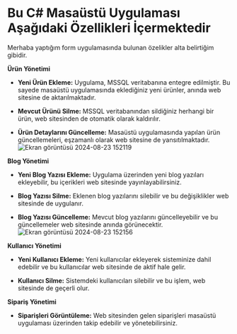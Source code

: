 <h1>Bu C# Masaüstü Uygulaması Aşağıdaki Özellikleri İçermektedir</h1>
<p>Merhaba yaptığım form uygulamasında bulunan özelikler alta belirtiğim gibidir.</p>


**Ürün Yönetimi**

- **Yeni Ürün Ekleme:** Uygulama, MSSQL veritabanına entegre edilmiştir. Bu sayede masaüstü uygulamasında eklediğiniz yeni ürünler, anında web sitesine de aktarılmaktadır.
  
- **Mevcut Ürünü Silme:** MSSQL veritabanından sildiğiniz herhangi bir ürün, web sitesinden de otomatik olarak kaldırılır.
  
- **Ürün Detaylarını Güncelleme:** Masaüstü uygulamasında yapılan ürün güncellemeleri, eşzamanlı olarak web sitesine de yansıtılmaktadır.
![Ekran görüntüsü 2024-08-23 152119](https://github.com/user-attachments/assets/b685196d-786a-4274-b2ae-ef6754edf6f1)

**Blog Yönetimi**

- **Yeni Blog Yazısı Ekleme:** Uygulama üzerinden yeni blog yazıları ekleyebilir, bu içerikleri web sitesinde yayınlayabilirsiniz.
  
- **Blog Yazısı Silme:** Eklenen blog yazılarını silebilir ve bu değişiklikler web sitesinde de uygulanır.
  
- **Blog Yazısı Güncelleme:** Mevcut blog yazılarını güncelleyebilir ve bu güncellemeler web sitesinde anında görünecektir.
![Ekran görüntüsü 2024-08-23 152156](https://github.com/user-attachments/assets/d43a4a42-10c2-47a7-a60c-6083dd44ca73)

**Kullanıcı Yönetimi**

- **Yeni Kullanıcı Ekleme:** Yeni kullanıcılar ekleyerek sisteminize dahil edebilir ve bu kullanıcılar web sitesinde de aktif hale gelir.
  
- **Kullanıcı Silme:** Sistemdeki kullanıcıları silebilir ve bu işlem, web sitesinde de geçerli olur.

**Sipariş Yönetimi**

- **Siparişleri Görüntüleme:** Web sitesinden gelen siparişleri masaüstü uygulaması üzerinden takip edebilir ve yönetebilirsiniz.

